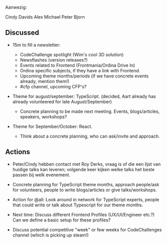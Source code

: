 Aanwezig:

Cindy Davids
Alex
Michael
Peter
Bjorn

## Discussed

- 15m to fill a newsletter:
  - CodeChallenge spotlight (Wim's cool 3D solution)
  - Newsflashes (version releases?)
  - Events related to Frontend (Frontmania/Ordina Drive In)  
  - Ordina specific subjects, if they have a link with Frontend.
  - Upcoming theme months/periods (if we have concrete events already, mention them!)
  - #cfp channel, upcoming CFP's?

- Theme for august/september: TypeScript. (decided, Aart already has already volunteered for late August/September)
  - Concrete planning to be made next meeting. Events, blogs/articles, speakers, workshops?

- Theme for September/October: React.
  - Think about a concrete planning, who can ask/invite and approach.



## Actions
- Peter/Cindy hebben contact met Roy Derks, vraag is of die een lijst van huidige talks kan leveren; volgende keer kijken welke talks het beste passen bij welk evenement.
- Concrete planning for TypeScript theme months, approach people/ask for volunteers, people to write blogs/articles or give talks/workshops.
- Action for @all: Look around in network for TypeScript experts, people that could write or talk about Typescript for our theme months.

- Next time: Discuss different Frontend Profiles (UX/UI/Engineer etc.?) Can we define a basic setup for these profiles?
- Discuss potential competitive "week" or few weeks for CodeChallenges channel (which is picking up steam!)
